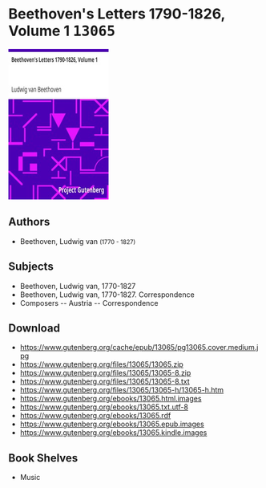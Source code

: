 # Beethoven's Letters 1790-1826, Volume 1 <kbd>13065</kbd>

![](./cover.medium.jpg "")

## Authors


 - Beethoven, Ludwig van <small>(1770 - 1827)</small>

## Subjects


 - Beethoven, Ludwig van, 1770-1827
 - Beethoven, Ludwig van, 1770-1827. Correspondence
 - Composers -- Austria -- Correspondence

## Download


 - https://www.gutenberg.org/cache/epub/13065/pg13065.cover.medium.jpg
 - https://www.gutenberg.org/files/13065/13065.zip
 - https://www.gutenberg.org/files/13065/13065-8.zip
 - https://www.gutenberg.org/files/13065/13065-8.txt
 - https://www.gutenberg.org/files/13065/13065-h/13065-h.htm
 - https://www.gutenberg.org/ebooks/13065.html.images
 - https://www.gutenberg.org/ebooks/13065.txt.utf-8
 - https://www.gutenberg.org/ebooks/13065.rdf
 - https://www.gutenberg.org/ebooks/13065.epub.images
 - https://www.gutenberg.org/ebooks/13065.kindle.images

## Book Shelves


 - Music
